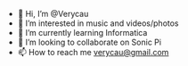 - 👋 Hi, I’m @Verycau
- 👀 I’m interested in music and videos/photos
- 🌱 I’m currently learning Informatica
- 💞️ I’m looking to collaborate on Sonic Pi
- 📫 How to reach me verycau@gmail.com 

<!---
Verycau/Verycau is a ✨ special ✨ repository because its `README.md` (this file) appears on your GitHub profile.
You can click the Preview link to take a look at your changes.
--->
